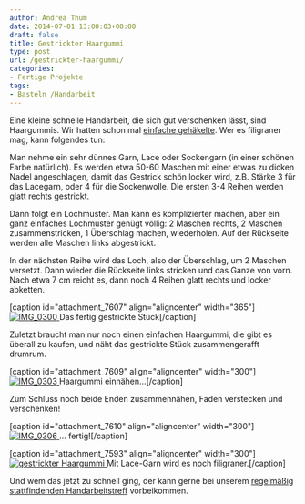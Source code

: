 ```yaml
---
author: Andrea Thum
date: 2014-07-01 13:00:03+00:00
draft: false
title: Gestrickter Haargummi
type: post
url: /gestrickter-haargummi/
categories:
- Fertige Projekte
tags:
- Basteln /Handarbeit
---
```


Eine kleine schnelle Handarbeit, die sich gut verschenken lässt, sind Haargummis. Wir hatten schon mal [ einfache gehäkelte](/basteln-mit-kindern-armbander-hakeln/). Wer es filigraner mag, kann folgendes tun:<!-- more -->

Man nehme ein sehr dünnes Garn, Lace oder Sockengarn (in einer schönen Farbe natürlich). Es werden etwa 50-60 Maschen mit einer etwas zu dicken Nadel angeschlagen, damit das Gestrick schön locker wird, z.B. Stärke 3 für das Lacegarn, oder 4 für die Sockenwolle. Die ersten 3-4 Reihen werden glatt rechts gestrickt.

Dann folgt ein Lochmuster. Man kann es komplizierter machen, aber ein ganz einfaches Lochmuster genügt völlig: 2 Maschen rechts, 2 Maschen zusammenstricken, 1 Überschlag machen, wiederholen. Auf der Rückseite werden alle Maschen links abgestrickt.

In der nächsten Reihe wird das Loch, also der Überschlag, um 2 Maschen versetzt. Dann wieder die Rückseite links stricken und das Ganze von vorn. Nach etwa 7 cm reicht es, dann noch 4 Reihen glatt rechts und locker abketten.

[caption id="attachment_7607" align="aligncenter" width="365"][![IMG_0300](/wp-content/uploads/2014/06/IMG_0300-300x200.jpg)
](/wp-content/uploads/2014/06/IMG_0300-e1403257624103.jpg) Das fertig gestrickte Stück[/caption]

Zuletzt braucht man nur noch einen einfachen Haargummi, die gibt es überall zu kaufen, und näht das gestrickte Stück zusammengerafft drumrum.

[caption id="attachment_7609" align="aligncenter" width="300"][![IMG_0303](/wp-content/uploads/2014/06/IMG_0303-300x200.jpg)
](/wp-content/uploads/2014/06/IMG_0303-e1403257683433.jpg) Haargummi einnähen...[/caption]

Zum Schluss noch beide Enden zusammennähen, Faden verstecken und verschenken!

[caption id="attachment_7610" align="aligncenter" width="300"][![IMG_0306](/wp-content/uploads/2014/06/IMG_0306-300x300.jpg)
](/wp-content/uploads/2014/06/IMG_0306-e1403257700173.jpg) ... fertig![/caption]

[caption id="attachment_7593" align="aligncenter" width="300"][![gestrickter Haargummi](/wp-content/uploads/2014/06/IMG_71522-300x300.jpg)
](/wp-content/uploads/2014/06/IMG_71522-e1403257715908.jpg) Mit Lace-Garn wird es noch filigraner.[/caption]

Und wem das jetzt zu schnell ging, der kann gerne bei unserem [regelmäßig stattfindenden Handarbeitstreff](/wolle-treffen/) vorbeikommen.
